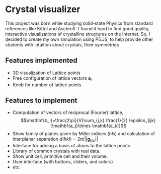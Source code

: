 # Crystal visualizer
This project was born while studying solid-state Physics from standard references like Kittel and Aschroft. I found it hard to find good quality, interactive visualizations of crystalline structures on the Internet. So, I decided to create my own simulation using P5.JS, to help provide other students with intuition about crystals, their symmetries

## Features implemented
* 3D visualization of Lattice points
* Free configuration of lattice vectors $\mathbf{a}_i$
* Knob for number of lattice points


## Features to implement
* Computation of vectors of reciprocal (Fourier) lattice, $$\mathbf{b_i}=\frac{2\pi}{V}\sum_{j,k} \frac{1}{2} \epsilon_{ijk} (\mathbf{a_j}\times \mathbf{a_k})$$
* Show family of planes given by Miller indices $(hkl)$ and calculation of interplanar separation $d(hkl) = 2\pi/||\mathbf{g}_{hkl}||$ 
* Interface for adding a basis of atoms to the lattice points
* Library of common crystals with real data.
* Show unit cell, primitive cell and their volume. 
* User interface (with buttons, sliders, and colors)
* etc.
